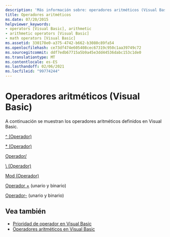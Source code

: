 ```yaml
---
description: 'Más información sobre: operadores aritméticos (Visual Basic)'
title: Operadores aritméticos
ms.date: 07/20/2015
helpviewer_keywords:
- operators [Visual Basic], arithmetic
- arithmetic operators [Visual Basic]
- math operators [Visual Basic]
ms.assetid: 330178e0-a375-4742-b662-b3080c89fa54
ms.openlocfilehash: ce73df474e605408cec67319c950c1aa39749c72
ms.sourcegitcommit: ddf7edb67715a5b9a45e3dd44536dabc153c1de0
ms.translationtype: MT
ms.contentlocale: es-ES
ms.lasthandoff: 02/06/2021
ms.locfileid: "99774244"
---
```

# <a name="arithmetic-operators-visual-basic"></a>Operadores aritméticos (Visual Basic)

A continuación se muestran los operadores aritméticos definidos en Visual Basic.  
  
 [^ (Operador)](exponentiation-operator.md)  
  
 [* (Operador)](multiplication-operator.md)  
  
 [Operador/](floating-point-division-operator.md)  
  
 [\ (Operador)](integer-division-operator.md)  
  
 [Mod (Operador)](mod-operator.md)  
  
 [Operador +](addition-operator.md) (unario y binario)  
  
 [Operador-](subtraction-operator.md) (unario y binario)  
  
## <a name="see-also"></a>Vea también

- [Prioridad de operador en Visual Basic](operator-precedence.md)
- [Operadores aritméticos en Visual Basic](../../programming-guide/language-features/operators-and-expressions/arithmetic-operators.md)
